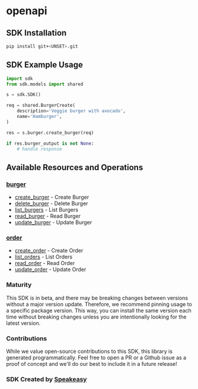 # openapi

<!-- Start SDK Installation -->
## SDK Installation

```bash
pip install git+<UNSET>.git
```
<!-- End SDK Installation -->

## SDK Example Usage
<!-- Start SDK Example Usage -->


```python
import sdk
from sdk.models import shared

s = sdk.SDK()

req = shared.BurgerCreate(
    description='Veggie burger with avocado',
    name='Hamburger',
)

res = s.burger.create_burger(req)

if res.burger_output is not None:
    # handle response
```
<!-- End SDK Example Usage -->

<!-- Start SDK Available Operations -->
## Available Resources and Operations


### [burger](docs/sdks/burger/README.md)

* [create_burger](docs/sdks/burger/README.md#create_burger) - Create Burger
* [delete_burger](docs/sdks/burger/README.md#delete_burger) - Delete Burger
* [list_burgers](docs/sdks/burger/README.md#list_burgers) - List Burgers
* [read_burger](docs/sdks/burger/README.md#read_burger) - Read Burger
* [update_burger](docs/sdks/burger/README.md#update_burger) - Update Burger

### [order](docs/sdks/order/README.md)

* [create_order](docs/sdks/order/README.md#create_order) - Create Order
* [list_orders](docs/sdks/order/README.md#list_orders) - List Orders
* [read_order](docs/sdks/order/README.md#read_order) - Read Order
* [update_order](docs/sdks/order/README.md#update_order) - Update Order
<!-- End SDK Available Operations -->

### Maturity

This SDK is in beta, and there may be breaking changes between versions without a major version update. Therefore, we recommend pinning usage
to a specific package version. This way, you can install the same version each time without breaking changes unless you are intentionally
looking for the latest version.

### Contributions

While we value open-source contributions to this SDK, this library is generated programmatically.
Feel free to open a PR or a Github issue as a proof of concept and we'll do our best to include it in a future release!

### SDK Created by [Speakeasy](https://docs.speakeasyapi.dev/docs/using-speakeasy/client-sdks)
